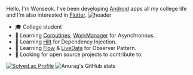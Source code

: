   Hello, I'm Wonseok. I've been developing [Android](https://developer.android.com/) apps all my college life and I'm also interested in [Flutter](https://flutter.dev/).
![header](https://capsule-render.vercel.app/api?type=rect&color=gradient&height=1)
- :mortar_board: College student
- 🌱 Learning [Coroutines](https://developer.android.com/kotlin/coroutines), [WorkManager](https://developer.android.com/topic/libraries/architecture/workmanager/basics) for Asynchronous.
- 🌱 Learning [Hilt](https://developer.android.com/training/dependency-injection/hilt-android) for Dependency Injection.
- 🌱 Learning [Flow](https://developer.android.com/kotlin/flow) & [LiveData](https://developer.android.com/topic/libraries/architecture/livedata) for Observer Pattern. 
- 🤔 Looking for open source projects to contribute to.

[![Solved.ac Profile](http://mazassumnida.wtf/api/v2/generate_badge?boj=dnjstjr245)](https://solved.ac/dnjstjr245/)
![Anurag's GitHub stats](https://github-readme-stats.vercel.app/api?username=onseok&&show_icons=true&theme=radical)
